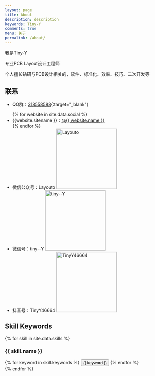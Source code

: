 ```yaml
---
layout: page
title: About
description: description
keywords: Tiny-Y
comments: true
menu: 关于
permalink: /about/
---
```


我是Tiny-Y

专业PCB Layout设计工程师

个人擅长钻研与PCB设计相关的，软件、标准化、效率、技巧、二次开发等

## 联系
- QQ群：[318558588](https://jq.qq.com/?_wv=1027&k=JHFtV92M){:target="_blank"}
<ul>
{% for website in site.data.social %}
<li>{{website.sitename }}：<a href="{{ website.url }}" target="_blank">@{{ website.name }}</a></li>
{% endfor %}

<li>
微信公众号：Layouto
<img style="height:192px;width:192px;border:1px solid lightgrey;" src="{{ site.url }}/assets/images/qrcode.jpg" alt="Layouto" />
</li>
<li>
微信号：tiny--Y
<img style="height:192px;width:192px;border:1px solid lightgrey;" src="{{ site.url }}/assets/images/wechat.jpg" alt="tiny--Y" />
</li>
<li>
抖音号：TinyY46664
<img style="height:192px;width:192px;border:1px solid lightgrey;" src="{{ site.url }}/assets/images/douyin.jpg" alt="TinyY46664" />
</li>
</ul>


## Skill Keywords

{% for skill in site.data.skills %}
### {{ skill.name }}
<div class="btn-inline">
{% for keyword in skill.keywords %}
<button class="btn btn-outline" type="button">{{ keyword }}</button>
{% endfor %}
</div>
{% endfor %}
